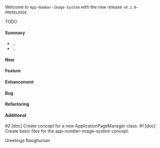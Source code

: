 Welcome to `App-Number-Image-System` with the new release `v0.1.0-PRERELEASE`.

TODO



#### Summary
* ...
* ...



#### New



#### Feature



#### Enhancement



#### Bug



#### Refactoring



#### Additional
#2 [doc] Create concept for a new ApplicationPageManager class.
#1 [doc] Create basic files for the app-number-image-system concept.



Greetings
Naoghuman



[//]: # (Issues which will be integrated in this release)



[//]: # (Links)
[JavaFX]:http://docs.oracle.com/javase/8/javase-clienttechnologies.htm
[Maven]:http://maven.apache.org/
[NetBeans IDE]:https://netbeans.org/
